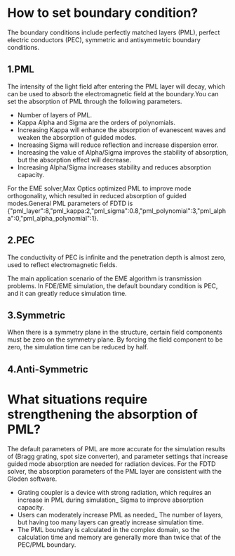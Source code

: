 # How to set boundary condition?
The boundary conditions include perfectly matched layers (PML), perfect electric conductors (PEC), symmetric and antisymmetric boundary conditions.

## 1.PML

<div class="text-justify">
The intensity of the light field after entering the PML layer will decay, which can be used to absorb the electromagnetic field at the boundary.You can set the absorption of PML through the following parameters.

* Number of layers of PML.
* Kappa Alpha and Sigma are the orders of polynomials.
* Increasing Kappa will enhance the absorption of evanescent waves and weaken the absorption of guided modes.
* Increasing Sigma will reduce reflection and increase dispersion error.
* Increasing the value of Alpha/Sigma improves the stability of absorption, but the absorption effect will decrease.
* Increasing Alpha/Sigma increases stability and reduces absorption capacity.

For the EME solver,Max Optics optimized PML to improve mode orthogonality, which resulted in reduced absorption of guided modes.General PML parameters of FDTD is {"pml_layer":8,"pml_kappa:2,"pml_sigma":0.8,"pml_polynomial":3,"pml_alpha":0,"pml_alpha_polynomial":1}.
</div>

## 2.PEC

<div class="text-justify">
The conductivity  of PEC is infinite and the penetration depth is almost zero, used to reflect electromagnetic fields.

The main application scenario of the EME algorithm is transmission problems. In FDE/EME simulation, the default boundary condition is PEC, and it can greatly reduce simulation time.

</div>

## 3.Symmetric

<div class="text-justify">
When there is a symmetry plane in the structure, certain field components must be zero on the symmetry plane. By forcing the field component to be zero, the simulation time can be reduced by half.
</div>

## 4.Anti-Symmetric


# What situations require strengthening the absorption of PML?

<div class="text-justify">
The default parameters of PML are more accurate for the simulation results of (Bragg grating, spot size converter), and parameter settings that increase guided mode absorption are needed for radiation devices.
For the FDTD solver, the absorption parameters of the PML layer are consistent with the Gloden software.

* Grating coupler is a device with strong radiation, which requires an increase in PML during simulation_ Sigma to improve absorption capacity.
* Users can moderately increase PML as needed_ The number of layers, but having too many layers can greatly increase simulation time.
* The PML boundary is calculated in the complex domain, so the calculation time and memory are generally more than twice that of the PEC/PML boundary.

</div>

